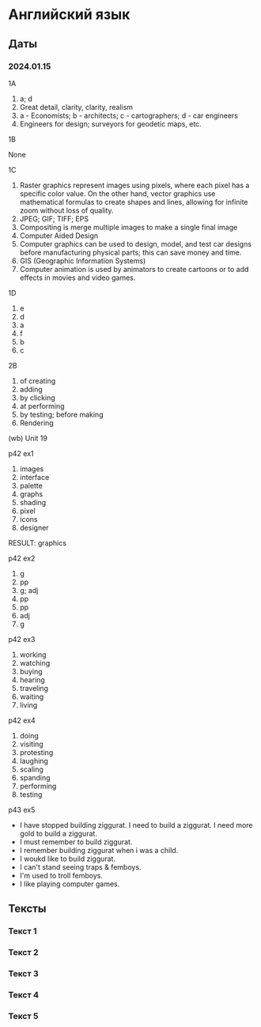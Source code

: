 # Английский язык

## Даты

### 2024.01.15

1A

1. a; d
2. Great detail, clarity, clarity, realism
3. a - Economists; b - architects; c - cartographers; d - car engineers
4. Engineers for design; surveyors for geodetic maps, etc.

1B

None

1C

1. Raster graphics represent images using pixels, where each pixel has a specific color value. On the other hand, vector graphics use mathematical formulas to create shapes and lines, allowing for infinite zoom without loss of quality.
2. JPEG; GIF; TIFF; EPS
3. Compositing is merge multiple images to make a single final image
4. Computer Aided Design
5. Computer graphics can be used to design, model, and test car designs before manufacturing physical parts; this can save money and time.
6. GIS (Geographic Information Systems)
7. Computer animation is used by animators to create
cartoons or to add effects in movies and video games.

1D

1. e
2. d
3. a
4. f
5. b
6. c

2B

1. of creating
2. adding
3. by clicking
4. at performing
5. by testing; before making
6. Rendering

(wb) Unit 19

p42 ex1

1. images
2. interface
3. palette
4. graphs
5. shading
6. pixel
7. icons
8. designer

RESULT: graphics

p42 ex2

1. g
2. pp
3. g; adj
4. pp
5. pp
6. adj
7. g

p42 ex3

1. working
2. watching
3. buying
4. hearing
5. traveling
6. waiting
7. living

p42 ex4

1. doing
2. visiting
3. protesting
4. laughing
5. scaling
6. spanding
7. performing
8. testing

p43 ex5

- I have stopped building ziggurat. I need to build a ziggurat. I need more gold to build a ziggurat.
- I must remember to build ziggurat.
- I remember building ziggurat when i was a child.
- I woukd like to build ziggurat.
- I can't stand seeing traps & femboys.
- I'm used to troll femboys.
- I like playing computer games.

## Тексты

### Текст 1


### Текст 2


### Текст 3


### Текст 4


### Текст 5


